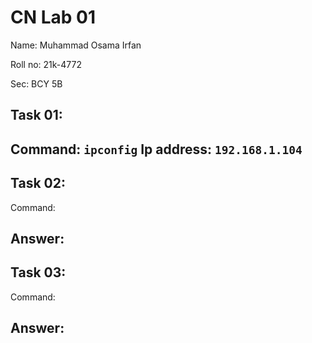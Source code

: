 # CN Lab 01
Name: Muhammad Osama Irfan

Roll no: 21k-4772

Sec: BCY 5B

## Task 01:
Command: `ipconfig`
Ip address: `192.168.1.104`
---
## Task 02:
Command: 

Answer:
---
## Task 03:
Command:

Answer:
---
